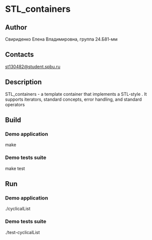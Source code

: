 # STL_containers

## Author
Свириденко Елена Владимировна, группа 24.Б81-мм

## Contacts
st130482@student.spbu.ru

## Description
STL_containers - a template container that implements a STL-style . It supports iterators, standard concepts, error handling, and standard operators

## Build

### Demo application

make

### Demo tests suite

make test

## Run

### Demo application

./cyclicalList

### Demo tests suite
./test-cyclicalList
